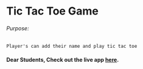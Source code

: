 # Tic Tac Toe Game

###### Purpose:
    Player's can add their name and play tic tac toe

#### Dear Students, Check out the live app [here](https://shyam-brs.github.io/tic-tac-toe-game/).

